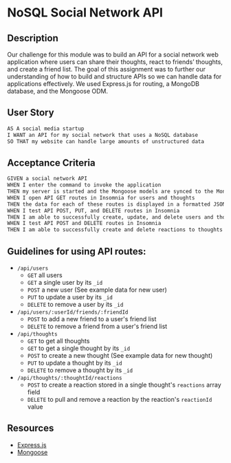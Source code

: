 # NoSQL Social Network API

## Description

Our challenge for this module was to build an API for a social network web application where users can share their thoughts, react to friends’ thoughts, and create a friend list. The goal of this assignment was to further our understanding of how to build and structure APIs so we can handle data for applications effectively. We used Express.js for routing, a MongoDB database, and the Mongoose ODM.

## User Story

```md
AS A social media startup
I WANT an API for my social network that uses a NoSQL database
SO THAT my website can handle large amounts of unstructured data
```

## Acceptance Criteria

```md
GIVEN a social network API
WHEN I enter the command to invoke the application
THEN my server is started and the Mongoose models are synced to the MongoDB database
WHEN I open API GET routes in Insomnia for users and thoughts
THEN the data for each of these routes is displayed in a formatted JSON
WHEN I test API POST, PUT, and DELETE routes in Insomnia
THEN I am able to successfully create, update, and delete users and thoughts in my database
WHEN I test API POST and DELETE routes in Insomnia
THEN I am able to successfully create and delete reactions to thoughts and add and remove friends to a user’s friend list
```

## Guidelines for using API routes:

- `/api/users`
  - `GET` all users
  - `GET` a single user by its `_id`
  - `POST` a new user (See example data for new user)
  - `PUT` to update a user by its `_id`
  - `DELETE` to remove a user by its `_id`
- `/api/users/:userId/friends/:friendId`
  - `POST` to add a new friend to a user's friend list
  - `DELETE` to remove a friend from a user's friend list
- `/api/thoughts`
  - `GET` to get all thoughts
  - `GET` to get a single thought by its `_id`
  - `POST` to create a new thought (See example data for new thought)
  - `PUT` to update a thought by its `_id`
  - `DELETE` to remove a thought by its `_id`
- `/api/thoughts/:thoughtId/reactions`
  - `POST` to create a reaction stored in a single thought's `reactions` array field
  - `DELETE` to pull and remove a reaction by the reaction's `reactionId` value

## Resources

- [Express.js](https://www.npmjs.com/package/express)
- [Mongoose](https://www.npmjs.com/package/mongoose)
